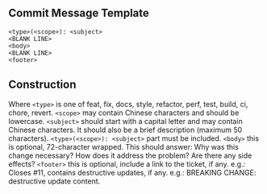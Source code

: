 ## Commit Message Template

```text
<type>(<scope>): <subject>
<BLANK LINE>
<body>
<BLANK LINE>
<footer>
```

## Construction

Where `<type>` is one of feat, fix, docs, style, refactor, perf, test, build, ci, chore, revert.
`<scope>` may contain Chinese characters and should be lowercase.
`<subject>` should start with a capital letter and may contain Chinese characters.
It should also be a brief description (maximum 50 characters).
`<type>(<scope>): <subject>` part must be included.
`<body>` this is optional, 72-character wrapped. This should answer: Why was this change necessary?
How does it address the problem? Are there any side effects?
`<footer>` this is optional, include a link to the ticket, if any. e.g.: Closes #11, contains
destructive updates, if any. e.g.: BREAKING CHANGE: destructive update content.
